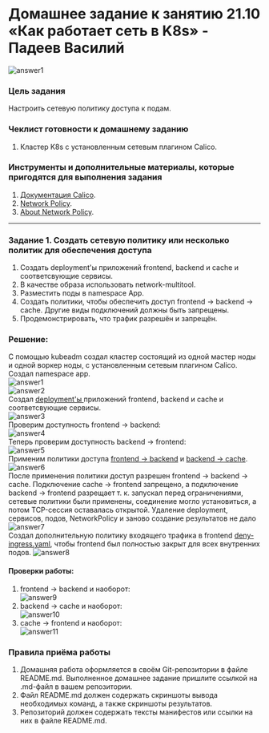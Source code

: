 # Домашнее задание к занятию 21.10 «Как работает сеть в K8s» - Падеев Василий

![answer1]()
[]()

### Цель задания

Настроить сетевую политику доступа к подам.

### Чеклист готовности к домашнему заданию

1. Кластер K8s с установленным сетевым плагином Calico.

### Инструменты и дополнительные материалы, которые пригодятся для выполнения задания

1. [Документация Calico](https://www.tigera.io/project-calico/).
2. [Network Policy](https://kubernetes.io/docs/concepts/services-networking/network-policies/).
3. [About Network Policy](https://docs.projectcalico.org/about/about-network-policy).

-----

### Задание 1. Создать сетевую политику или несколько политик для обеспечения доступа

1. Создать deployment'ы приложений frontend, backend и cache и соответсвующие сервисы.
2. В качестве образа использовать network-multitool.
3. Разместить поды в namespace App.
4. Создать политики, чтобы обеспечить доступ frontend -> backend -> cache. Другие виды подключений должны быть запрещены.
5. Продемонстрировать, что трафик разрешён и запрещён.


### Решение:


С помощью kubeadm создал кластер состоящий из одной мастер ноды и одной воркер ноды, с установленным сетевым плагином Calico. Создал namespace app.  
![answer1](https://github.com/Vasiliy-Ser/K8s_network_21.10/blob/0a7e47b45ba1863e644b8d047a0088847749fec5/png/13.png)  
![answer2](https://github.com/Vasiliy-Ser/K8s_network_21.10/blob/7ad5fa9c076b914f5aeac5c59048cb665471b78d/png/2.png)  
Создал [deployment'ы ](https://github.com/Vasiliy-Ser/K8s_network_21.10/blob/0a7e47b45ba1863e644b8d047a0088847749fec5/src/Deployment_Service.yaml) приложений frontend, backend и cache и соответсвующие сервисы.  
![answer3](https://github.com/Vasiliy-Ser/K8s_network_21.10/blob/7ad5fa9c076b914f5aeac5c59048cb665471b78d/png/3.png)  
Проверим доступность frontend -> backend:  
![answer4](https://github.com/Vasiliy-Ser/K8s_network_21.10/blob/7ad5fa9c076b914f5aeac5c59048cb665471b78d/png/4.png)  
Теперь проверим доступность backend -> frontend:  
![answer5](https://github.com/Vasiliy-Ser/K8s_network_21.10/blob/7ad5fa9c076b914f5aeac5c59048cb665471b78d/png/5.png)  
Применим политики доступа [frontend -> backend](https://github.com/Vasiliy-Ser/K8s_network_21.10/blob/0a7e47b45ba1863e644b8d047a0088847749fec5/src/frontend--backend.yaml) и [backend -> cache](https://github.com/Vasiliy-Ser/K8s_network_21.10/blob/0a7e47b45ba1863e644b8d047a0088847749fec5/src/backend--cache.yaml).   
![answer6](https://github.com/Vasiliy-Ser/K8s_network_21.10/blob/7ad5fa9c076b914f5aeac5c59048cb665471b78d/png/6.png)  
После применения политики доступ разрешен frontend -> backend -> cache. Подключение cache -> frontend запрещено, а подключение backend -> frontend разрещает т. к. запускал перед ограничениями, сетевые политики были применены, соединение могло установиться, а потом TCP-сессия оставалась открытой. Удаление deployment, сервисов, подов, NetworkPolicy и заново создание результатов не дало
![answer7](https://github.com/Vasiliy-Ser/K8s_network_21.10/blob/7ad5fa9c076b914f5aeac5c59048cb665471b78d/png/8.png)  
Создал дополнительную политику входящего трафика в frontend [deny-ingress.yaml](https://github.com/Vasiliy-Ser/K8s_network_21.10/blob/0a7e47b45ba1863e644b8d047a0088847749fec5/src/deny-ingress.yaml), чтобы frontend был полностью закрыт для всех внутренних подов. 
![answer8](https://github.com/Vasiliy-Ser/K8s_network_21.10/blob/7ad5fa9c076b914f5aeac5c59048cb665471b78d/png/9.png)  

#### Проверки работы:  
1. frontend -> backend и наоборот:  
![answer9](https://github.com/Vasiliy-Ser/K8s_network_21.10/blob/7ad5fa9c076b914f5aeac5c59048cb665471b78d/png/10.png)  
2. backend -> cache и наоборот:  
![answer10](https://github.com/Vasiliy-Ser/K8s_network_21.10/blob/7ad5fa9c076b914f5aeac5c59048cb665471b78d/png/11.png)  
3. cache -> frontend и наоборот:  
![answer11](https://github.com/Vasiliy-Ser/K8s_network_21.10/blob/7ad5fa9c076b914f5aeac5c59048cb665471b78d/png/12.png)  
 

### Правила приёма работы

1. Домашняя работа оформляется в своём Git-репозитории в файле README.md. Выполненное домашнее задание пришлите ссылкой на .md-файл в вашем репозитории.
2. Файл README.md должен содержать скриншоты вывода необходимых команд, а также скриншоты результатов.
3. Репозиторий должен содержать тексты манифестов или ссылки на них в файле README.md.
